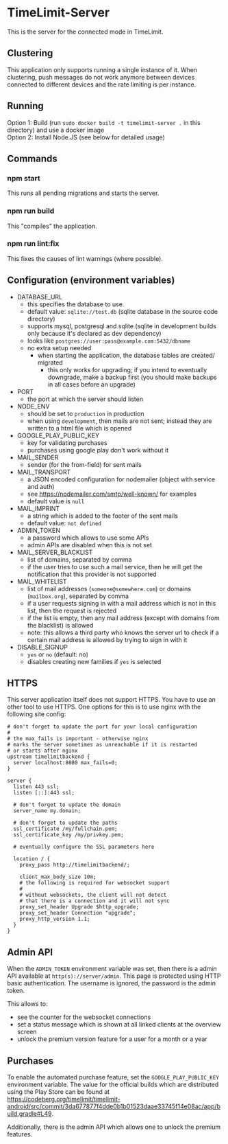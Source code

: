 # TimeLimit-Server

This is the server for the connected mode in TimeLimit.

## Clustering

This application only supports running a single instance of it.
When clustering, push messages do not work anymore between devices
connected to different devices and the rate limiting is per instance.

## Running

Option 1: Build (run ``sudo docker build -t timelimit-server .`` in this directory) and use a docker image  
Option 2: Install Node.JS (see below for detailed usage)

## Commands

### npm start

This runs all pending migrations and starts the server.

### npm run build

This "compiles" the application.

### npm run lint:fix

This fixes the causes of lint warnings (where possible).

## Configuration (environment variables)

- DATABASE_URL
  - this specifies the database to use
  - default value: ``sqlite://test.db`` (sqlite database in the source code directory)
  - supports mysql, postgresql and sqlite (sqlite in development builds only because it's declared as dev dependency)
  - looks like ``postgres://user:pass@example.com:5432/dbname``
  - no extra setup needed
      - when starting the application, the database tables are created/ migrated
        - this only works for upgrading; if you intend to eventually downgrade, make a backup first (you should make backups in all cases before an upgrade)
- PORT
  - the port at which the server should listen
- NODE_ENV
  - should be set to ``production`` in production
  - when using ``development``, then mails are not sent; instead they are written to a html file which is opened
- GOOGLE_PLAY_PUBLIC_KEY
  - key for validating purchases
  - purchases using google play don't work without it
- MAIL_SENDER
  - sender (for the from-field) for sent mails
- MAIL_TRANSPORT
  - a JSON encoded configuration for nodemailer (object with service and auth)
  - see <https://nodemailer.com/smtp/well-known/> for examples
  - default value is ``null``
- MAIL_IMPRINT
  - a string which is added to the footer of the sent mails
  - default value: ``not defined``
- ADMIN_TOKEN
  - a password which allows to use some APIs
  - admin APIs are disabled when this is not set
- MAIL_SERVER_BLACKLIST
  - list of domains, separated by comma
  - if the user tries to use such a mail service, then he will get the notification that this provider is not supported
- MAIL_WHITELIST
  - list of mail addresses (``someone@somewhere.com``) or domains (``mailbox.org``), separated by comma
  - if a user requests signing in with a mail address which is not in this list, then the request is rejected
  - if the list is empty, then any mail address (except with domains from the blacklist) is allowed
  - note: this allows a third party who knows the server url to check if a certain mail address is allowed by trying to sign in with it
- DISABLE_SIGNUP
  - ``yes`` or ``no`` (default: no)
  - disables creating new families if ``yes`` is selected

## HTTPS

This server application itself does not support HTTPS. You have to use
an other tool to use HTTPS. One options for this is to use nginx with the
following site config:

```
# don't forget to update the port for your local configuration
#
# the max_fails is important - otherwise nginx
# marks the server sometimes as unreachable if it is restarted
# or starts after nginx
upstream timelimitbackend {
  server localhost:8080 max_fails=0;
}

server {
  listen 443 ssl;
  listen [::]:443 ssl;

  # don't forget to update the domain
  server_name my.domain;

  # don't forget to update the paths
  ssl_certificate /my/fullchain.pem;
  ssl_certificate_key /my/privkey.pem;

  # eventually configure the SSL parameters here

  location / {
    proxy_pass http://timelimitbackend/;

    client_max_body_size 10m;
    # the following is required for websocket support
    #
    # without websockets, the client will not detect
    # that there is a connection and it will not sync
    proxy_set_header Upgrade $http_upgrade;
    proxy_set_header Connection "upgrade";
    proxy_http_version 1.1;
  }
}
```

## Admin API

When the ``ADMIN_TOKEN`` environment variable was set, then there is a admin API available
at ``http(s)://server/admin``. This page is protected using HTTP basic authentication.
The username is ignored, the password is the admin token.

This allows to:

- see the counter for the websocket connections
- set a status message which is shown at all linked clients at the overview screen
- unlock the premium version feature for a user for a month or a year

## Purchases

To enable the automated purchase feature, set the ``GOOGLE_PLAY_PUBLIC_KEY`` environment variable.
The value for the official builds which are distributed using the Play Store can
be found at <https://codeberg.org/timelimit/timelimit-android/src/commit/3da677877f4dde0b1b01523daae33745f14e08ac/app/build.gradle#L49>.

Additionally, there is the admin API which allows one to unlock the
premium features.
